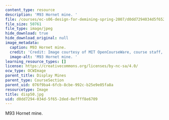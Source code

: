 ```yaml
---
content_type: resource
description: 'M93 Hornet mine. '
file: /courses/ec-s06-design-for-demining-spring-2007/d0dd7294034d5f652ded0effff8e6709_disp50.jpg
file_size: 50761
file_type: image/jpeg
hide_download: true
hide_download_original: null
image_metadata:
  caption: M93 Hornet mine.
  credit: 'Credit: Image courtesy of MIT OpenCourseWare, course staff, and students.'
  image-alt: 'M93 Hornet mine. '
learning_resource_types: []
license: https://creativecommons.org/licenses/by-nc-sa/4.0/
ocw_type: OCWImage
parent_title: Display Mines
parent_type: CourseSection
parent_uid: 076f9ba4-6fcb-8cbe-992c-b25e9e05fa8a
resourcetype: Image
title: disp50.jpg
uid: d0dd7294-034d-5f65-2ded-0effff8e6709
---
```

M93 Hornet mine. 